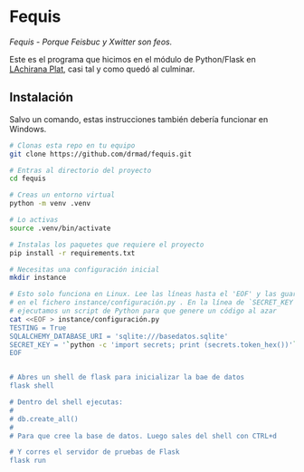 # Fequis

*Fequis - Porque Feisbuc y Xwitter son feos.*

Este es el programa que hicimos en el módulo de Python/Flask en [LAchirana Plat](https://www.facebook.com/LAChiranaPlat/), casi tal y como quedó al culminar.

## Instalación

Salvo un comando, estas instrucciones también debería funcionar en Windows.

```bash
# Clonas esta repo en tu equipo
git clone https://github.com/drmad/fequis.git

# Entras al directorio del proyecto
cd fequis

# Creas un entorno virtual
python -m venv .venv

# Lo activas
source .venv/bin/activate

# Instalas los paquetes que requiere el proyecto
pip install -r requirements.txt

# Necesitas una configuración inicial
mkdir instance

# Esto solo funciona en Linux. Lee las líneas hasta el 'EOF' y las guarda 
# en el fichero instance/configuración.py . En la línea de `SECRET_KEY` 
# ejecutamos un script de Python para que genere un código al azar
cat <<EOF > instance/configuración.py
TESTING = True
SQLALCHEMY_DATABASE_URI = 'sqlite:///basedatos.sqlite'
SECRET_KEY = '`python -c 'import secrets; print (secrets.token_hex())'`'
EOF


# Abres un shell de flask para inicializar la bae de datos
flask shell

# Dentro del shell ejecutas: 
#
# db.create_all()
# 
# Para que cree la base de datos. Luego sales del shell con CTRL+d

# Y corres el servidor de pruebas de Flask
flask run
```

